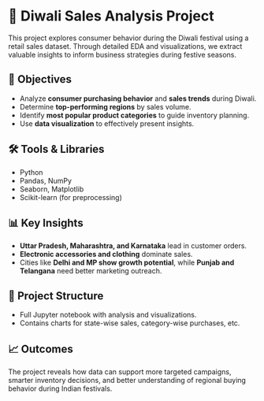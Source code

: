 # 🎉 Diwali Sales Analysis Project
This project explores consumer behavior during the Diwali festival using a retail sales dataset. Through detailed EDA and visualizations, we extract valuable insights to inform business strategies during festive seasons.

## 📌 Objectives
- Analyze **consumer purchasing behavior** and **sales trends** during Diwali.
- Determine **top-performing regions** by sales volume.
- Identify **most popular product categories** to guide inventory planning.
- Use **data visualization** to effectively present insights.

## 🛠️ Tools & Libraries
- Python
- Pandas, NumPy
- Seaborn, Matplotlib
- Scikit-learn (for preprocessing)

## 📊 Key Insights
- **Uttar Pradesh, Maharashtra, and Karnataka** lead in customer orders.
- **Electronic accessories and clothing** dominate sales.
- Cities like **Delhi and MP show growth potential**, while **Punjab and Telangana** need better marketing outreach.

## 📁 Project Structure
-  Full Jupyter notebook with analysis and visualizations.
-  Contains charts for state-wise sales, category-wise purchases, etc.

## 📈 Outcomes
The project reveals how data can support more targeted campaigns, smarter inventory decisions, and better understanding of regional buying behavior during Indian festivals.



